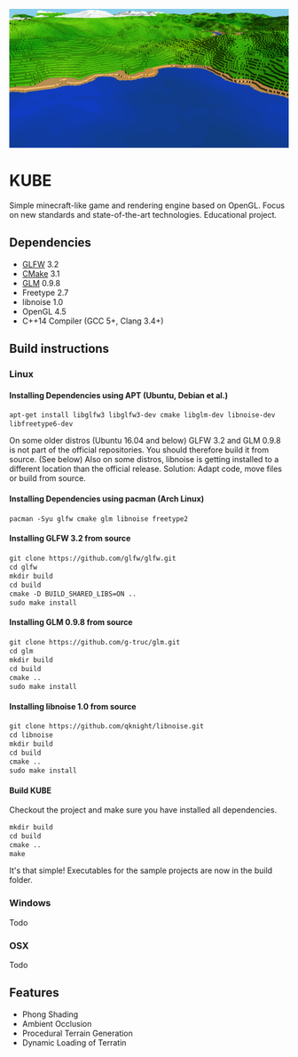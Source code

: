 ![alt text](img/terrain_generation.png "Example Terrain")

# KUBE
Simple minecraft-like game and rendering engine based on OpenGL. Focus on new standards and state-of-the-art technologies. Educational project.

## Dependencies
* [GLFW](http://www.glfw.org) 3.2
* [CMake](https://cmake.org) 3.1
* [GLM](http://glm.g-truc.net) 0.9.8
* Freetype 2.7
* libnoise 1.0
* OpenGL 4.5
* C++14 Compiler (GCC 5+, Clang 3.4+)

## Build instructions
### Linux
#### Installing Dependencies using APT (Ubuntu, Debian et al.)
```
apt-get install libglfw3 libglfw3-dev cmake libglm-dev libnoise-dev libfreetype6-dev
```
On some older distros (Ubuntu 16.04 and below) GLFW 3.2 and GLM 0.9.8 is not part of the official repositories. You should therefore build it from source. (See below)
Also on some distros, libnoise is getting installed to a different location than the official release. Solution: Adapt code, move files or build from source.

#### Installing Dependencies using pacman (Arch Linux)
```
pacman -Syu glfw cmake glm libnoise freetype2
```

#### Installing GLFW 3.2 from source
```
git clone https://github.com/glfw/glfw.git
cd glfw
mkdir build
cd build
cmake -D BUILD_SHARED_LIBS=ON ..
sudo make install
```

#### Installing GLM 0.9.8 from source
```
git clone https://github.com/g-truc/glm.git
cd glm
mkdir build
cd build
cmake ..
sudo make install
```

#### Installing libnoise 1.0 from source
```
git clone https://github.com/qknight/libnoise.git
cd libnoise
mkdir build
cd build
cmake ..
sudo make install
```

#### Build KUBE
Checkout the project and make sure you have installed all dependencies.

```
mkdir build
cd build
cmake ..
make
```

It's that simple! Executables for the sample projects are now in the build folder.

### Windows
Todo
### OSX
Todo

## Features
* Phong Shading
* Ambient Occlusion
* Procedural Terrain Generation
* Dynamic Loading of Terratin
